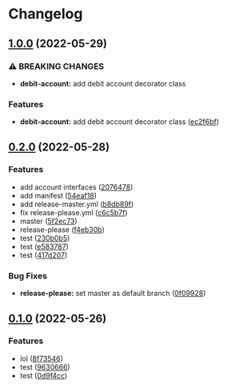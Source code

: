 # Changelog

## [1.0.0](https://github.com/mumot1999/sdm-bank/compare/v0.2.0...v1.0.0) (2022-05-29)


### ⚠ BREAKING CHANGES

* **debit-account:** add debit account decorator class

### Features

* **debit-account:** add debit account decorator class ([ec2f6bf](https://github.com/mumot1999/sdm-bank/commit/ec2f6bfc68f31b11c3ed4f5db75976a2730de641))

## [0.2.0](https://github.com/mumot1999/sdm-bank/compare/v0.1.0...v0.2.0) (2022-05-28)


### Features

* add account interfaces ([2076478](https://github.com/mumot1999/sdm-bank/commit/20764786b66e40266c36f2a88032ea9f0d9afb85))
* add manifest ([54eaf18](https://github.com/mumot1999/sdm-bank/commit/54eaf184748262c2e732c9c3691e351b381587e8))
* add release-master.yml ([b8db89f](https://github.com/mumot1999/sdm-bank/commit/b8db89f19631f078d3b34d9cdd1a9da9e867a5c9))
* fix release-please.yml ([c6c5b7f](https://github.com/mumot1999/sdm-bank/commit/c6c5b7f9257bdb12f20360d7074c7034287ed166))
* master ([5f2ec73](https://github.com/mumot1999/sdm-bank/commit/5f2ec7301d246fd1d0ab06933bc51e9f3fe67338))
* release-please ([f4eb30b](https://github.com/mumot1999/sdm-bank/commit/f4eb30bf91cf61c5e4c7f1935162973f667f938b))
* test ([230b0b5](https://github.com/mumot1999/sdm-bank/commit/230b0b58e28727a5fc2fe9fc108cb3dcc6a799e0))
* test ([e583787](https://github.com/mumot1999/sdm-bank/commit/e58378712753cab3798ff07fb17f7c7e6c52df31))
* test ([417d207](https://github.com/mumot1999/sdm-bank/commit/417d20742768bdce6a785f635bb7ba9dd96933f3))


### Bug Fixes

* **release-please:** set master as default branch ([0f09928](https://github.com/mumot1999/sdm-bank/commit/0f09928bfe72a67105c8952826394ebf550a63e4))

## [0.1.0](https://github.com/mumot1999/sdm-bank/compare/v0.0.1...v0.1.0) (2022-05-26)


### Features

* lol ([8f73546](https://github.com/mumot1999/sdm-bank/commit/8f7354617e0dc2f3222ef108c180e81715bb7c5f))
* test ([9630666](https://github.com/mumot1999/sdm-bank/commit/9630666bee508202da9eec1998c5cb809b42af55))
* test ([0d9f4cc](https://github.com/mumot1999/sdm-bank/commit/0d9f4ccf4378046223a04d8b8ce6a9c9871fb4b0))
